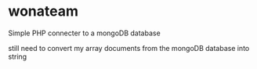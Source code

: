 wonateam
========
Simple PHP connecter to a mongoDB database 

still need to convert my array documents from the mongoDB database into string
